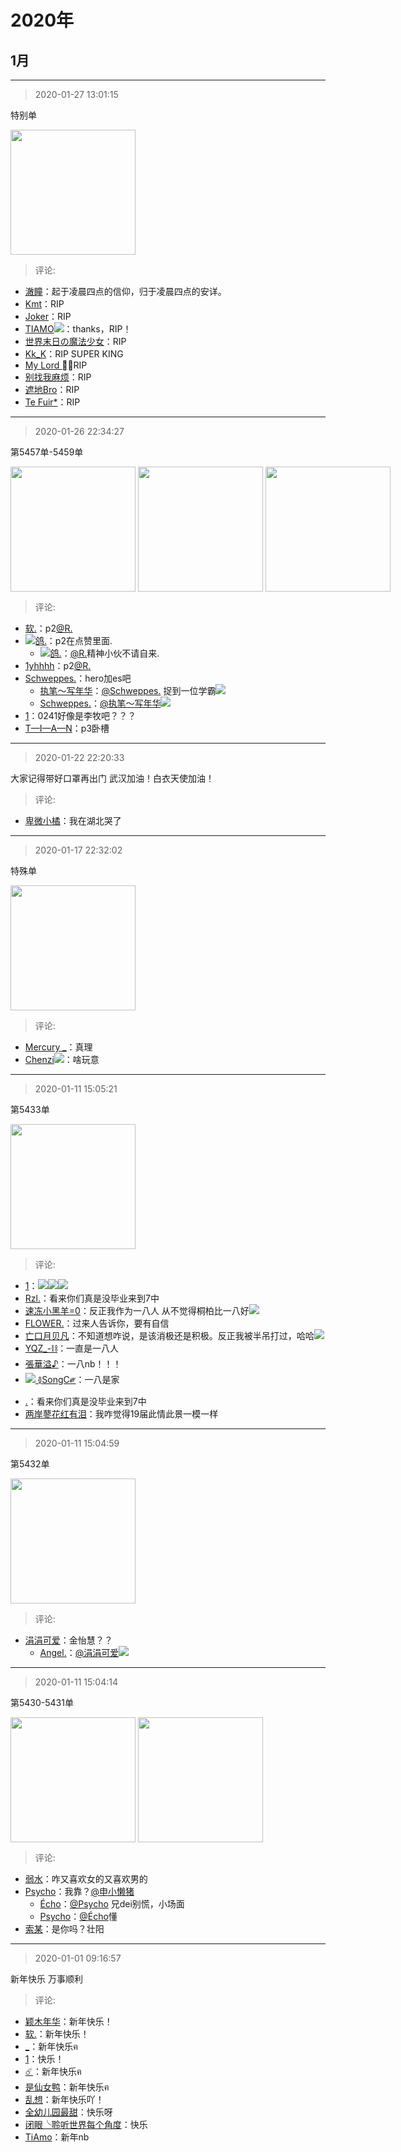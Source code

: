 ﻿# 2020年

## 1月

---
> 2020-01-27 13:01:15

特别单
<div style="width: 800px;" >
<img src="images/9bcfaf99-d998-9414-a3ac-9aea2a6e2682.jpg" width="200px" align="center" />
</div>


> 评论:

*  [澈瞳](https://user.qzone.qq.com/971772423)：起于凌晨四点的信仰，归于凌晨四点的安详。
*  [Kmt](https://user.qzone.qq.com/2274065540)：RIP
*  [Joker](https://user.qzone.qq.com/1875364770)：RIP
*  [TIAMO![](http://qzonestyle.gtimg.cn/qzone/em/e328152.gif)](https://user.qzone.qq.com/2797374185)：thanks，RIP！
*  [世界末日の魔法少女](https://user.qzone.qq.com/1378170690)：RIP
*  [Kk_K](https://user.qzone.qq.com/2674527348)：RIP SUPER KING
*  [My Lord ⚯͛](https://user.qzone.qq.com/2436067421)：RIP
*  [别找我麻烦](https://user.qzone.qq.com/319187189)：RIP
*  [遮地Bro](https://user.qzone.qq.com/3554158796)：RIP
*  [Te Fuir*](https://user.qzone.qq.com/3439558487)：RIP

---
> 2020-01-26 22:34:27

第5457单-5459单
<div style="width: 800px;" >
<img src="images/f4b04603-b004-4130-aadb-aa33040d9d1e.jpg" width="200px" height="200px" align="center" />

<img src="images/87764f62-fb8b-7ec0-c437-9a19059c0e22.jpg" width="200px" height="200px" align="center" />

<img src="images/b282c8e7-0f89-2d63-1e3b-aa1bc3fdff3f.jpg" width="200px" height="200px" align="center" />
</div>


> 评论:

*  [软.](https://user.qzone.qq.com/577384915)：p2[@R.](https://user.qzone.qq.com/1357692735)
*  [![](http://qzonestyle.gtimg.cn/qzone/em/e327924.gif)鸽.](https://user.qzone.qq.com/1305693080)：p2在点赞里面.
	* [![](http://qzonestyle.gtimg.cn/qzone/em/e327924.gif)鸽.](https://user.qzone.qq.com/1305693080)：[@R.](https://user.qzone.qq.com/1357692735)精神小伙不请自来.
*  [1yhhhh](https://user.qzone.qq.com/1659052112)：p2[@R.](https://user.qzone.qq.com/1357692735)
*  [Schweppes.](https://user.qzone.qq.com/3282787595)：hero加es吧
	* [执笔～写年华](https://user.qzone.qq.com/3117979800)：[@Schweppes.](https://user.qzone.qq.com/3282787595) 捉到一位学霸![](http://qzonestyle.gtimg.cn/qzone/em/e297.gif)
	* [Schweppes.](https://user.qzone.qq.com/3282787595)：[@执笔～写年华](https://user.qzone.qq.com/3117979800)![](http://qzonestyle.gtimg.cn/qzone/em/e401184.gif)
*  [1](https://user.qzone.qq.com/2603728083)：0241好像是李牧吧？？？
*  [T—I—A—N](https://user.qzone.qq.com/1641954556)：p3卧槽

---
> 2020-01-22 22:20:33

大家记得带好口罩再出门
武汉加油！白衣天使加油！
> 评论:

*  [卑微小橘](https://user.qzone.qq.com/2651699982)：我在湖北哭了

---
> 2020-01-17 22:32:02

特殊单
<div style="width: 800px;" >
<img src="images/4be87812-8028-56a6-35c5-88eca32cf0b3.jpg" width="200px" align="center" />
</div>


> 评论:

*  [Mercury _](https://user.qzone.qq.com/1264401786)：真理
*  [Chenzi![](http://qzonestyle.gtimg.cn/qzone/em/e327794.gif)](https://user.qzone.qq.com/1462976949)：啥玩意

---
> 2020-01-11 15:05:21

第5433单
<div style="width: 800px;" >
<img src="images/57ed7b8c-517e-27ff-4377-4aeda5cf44e6.jpg" width="200px" align="center" />
</div>


> 评论:

*  [1](https://user.qzone.qq.com/2603728083)：![](http://qzonestyle.gtimg.cn/qzone/em/e179.gif)![](http://qzonestyle.gtimg.cn/qzone/em/e179.gif)![](http://qzonestyle.gtimg.cn/qzone/em/e179.gif)
*  [Rzl.](https://user.qzone.qq.com/2789027742)：看来你们真是没毕业来到7中
*  [速冻小黑羊=0](https://user.qzone.qq.com/1365777040)：反正我作为一八人 从不觉得桐柏比一八好![](http://qzonestyle.gtimg.cn/qzone/em/e121.gif)
*  [FLOWER.](https://user.qzone.qq.com/1815640787)：过来人告诉你，要有自信
*  [亡口月贝凡](https://user.qzone.qq.com/891112593)：不知道想咋说，是该消极还是积极。反正我被半吊打过，哈哈![](http://qzonestyle.gtimg.cn/qzone/em/e400826.gif)
*  [YQZ_-⛓](https://user.qzone.qq.com/737237764)：一直是一八人
*  [張華溢♪](https://user.qzone.qq.com/3245084625)：一八nb！！！
*  [![](http://qzonestyle.gtimg.cn/qzone/em/e328122.gif) ࿅SongC༗](https://user.qzone.qq.com/981858232)：一八是家
*  [.](https://user.qzone.qq.com/3049455464)：看来你们真是没毕业来到7中
*  [两岸蓼花红有泪](https://user.qzone.qq.com/3040267605)：我咋觉得19届此情此景一模一样

---
> 2020-01-11 15:04:59

第5432单
<div style="width: 800px;" >
<img src="images/bef45a42-1a17-a1df-c3c8-5124b9c587a8.jpg" width="200px" align="center" />
</div>


> 评论:

*  [涓涓可爱](https://user.qzone.qq.com/2153029414)：金怡慧？？
	* [Angel.](https://user.qzone.qq.com/1981966869)：[@涓涓可爱](https://user.qzone.qq.com/2153029414)![](http://qzonestyle.gtimg.cn/qzone/em/e252.gif)

---
> 2020-01-11 15:04:14

第5430-5431单
<div style="width: 800px;" >
<img src="images/d09d1aee-5d66-07f2-c3be-8b36749b785b.jpg" width="200px" align="center" />

<img src="images/6afc983f-32d0-ff6a-bb63-82bfba9864a9.jpg" width="200px" align="center" />
</div>


> 评论:

*  [弱水](https://user.qzone.qq.com/2011314033)：咋又喜欢女的又喜欢男的
*  [Psycho](https://user.qzone.qq.com/3421274565)：我靠？[@申小懒猪](https://user.qzone.qq.com/3558494890)
	* [Écho](https://user.qzone.qq.com/2178950087)：[@Psycho](https://user.qzone.qq.com/3421274565) 兄dei别慌，小场面
	* [Psycho](https://user.qzone.qq.com/3421274565)：[@Écho](https://user.qzone.qq.com/2178950087)懂
*  [索某](https://user.qzone.qq.com/2859642135)：是你吗？壮阳

---
> 2020-01-01 09:16:57

新年快乐 万事顺利
> 评论:

*  [颖木年华](https://user.qzone.qq.com/441258929)：新年快乐！
*  [软.](https://user.qzone.qq.com/577384915)：新年快乐！
*  [_](https://user.qzone.qq.com/2248890031)：新年快乐ฅ
*  [1](https://user.qzone.qq.com/2603728083)：快乐！
*  [☄️](https://user.qzone.qq.com/468277138)：新年快乐ฅ
*  [是仙女鸭](https://user.qzone.qq.com/3013007017)：新年快乐ฅ
*  [乱想](https://user.qzone.qq.com/3280421259)：新年快乐吖！
*  [全幼儿园最甜](https://user.qzone.qq.com/2327831676)：快乐呀
*  [闭眼╰聆听世界每个角度](https://user.qzone.qq.com/48678565)：快乐
*  [TiAmo](https://user.qzone.qq.com/568787601)：新年nb

